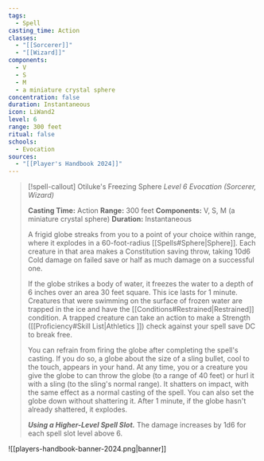 ```yaml
---
tags:
  - Spell
casting_time: Action
classes:
  - "[[Sorcerer]]"
  - "[[Wizard]]"
components:
  - V
  - S
  - M
  - a miniature crystal sphere
concentration: false
duration: Instantaneous
icon: LiWand2
level: 6
range: 300 feet
ritual: false
schools:
  - Evocation
sources: 
  - "[[Player's Handbook 2024]]"
---
```

>[!spell-callout] Otiluke's Freezing Sphere
>_Level 6 Evocation (Sorcerer, Wizard)_
>
>**Casting Time:** Action
>**Range:** 300 feet
>**Components:** V, S, M (a miniature crystal sphere)
>**Duration:** Instantaneous
>
>A frigid globe streaks from you to a point of your choice within range, where it explodes in a 60-foot-radius [[Spells#Sphere\|Sphere]]. Each creature in that area makes a Constitution saving throw, taking 10d6 Cold damage on failed save or half as much damage on a successful one.
>
>If the globe strikes a body of water, it freezes the water to a depth of 6 inches over an area 30 feet square. This ice lasts for 1 minute. Creatures that were swimming on the surface of frozen water are trapped in the ice and have the [[Conditions#Restrained\|Restrained]] condition. A trapped creature can take an action to make a Strength ([[Proficiency#Skill List\|Athletics ]]) check against your spell save DC to break free.
>
>You can refrain from firing the globe after completing the spell's casting. If you do so, a globe about the size of a sling bullet, cool to the touch, appears in your hand. At any time, you or a creature you give the globe to can throw the globe (to a range of 40 feet) or hurl it with a sling (to the sling's normal range). It shatters on impact, with the same effect as a normal casting of the spell. You can also set the globe down without shattering it. After 1 minute, if the globe hasn't already shattered, it explodes.
>
>**_Using a Higher-Level Spell Slot._** The damage increases by 1d6 for each spell slot level above 6.


![[players-handbook-banner-2024.png|banner]]